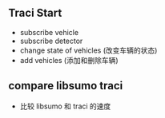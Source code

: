<!--
 * @Author: WANG Maonan
 * @Date: 2021-11-11 21:44:50
 * @Description: traci tutorial 下文件夹介绍
 * @LastEditTime: 2021-11-11 21:46:27
-->

## Traci Start

- subscribe vehicle
- subscribe detector
- change state of vehicles (改变车辆的状态)
- add vehicles (添加和删除车辆)

## compare libsumo traci

- 比较 libsumo 和 traci 的速度
